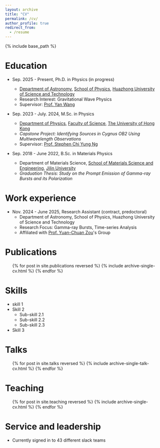 ```yaml
---
layout: archive
title: "CV"
permalink: /cv/
author_profile: true
redirect_from:
  - /resume
---
```


{% include base_path %}

Education
======
* Sep. 2025 - Present, Ph.D. in Physics (in progress)
  * [Department of Astronomy](https://astro.hust.edu.cn/index.htm), [School of Physics](https://phys.hust.edu.cn/index.htm), [Huazhong University of Science and Technology](https://www.hust.edu.cn/)
  * Research Interest: Gravitational Wave Physics
  * Supervisor: [Prof. Yan Wang](http://faculty.hust.edu.cn/wangyan11/zh_CN/index.htm)

* Sep. 2023 - July. 2024, M.Sc. in Physics
  * [Department of Physics](https://www.physics.hku.hk/), [Faculty of Science](https://www.scifac.hku.hk/), [The University of Hong Kong](https://www.hku.hk/)
  * *Capstone Project: Identifying Sources in Cygnus OB2 Using Multiwavelength Observations*
  * Supervisor: [Prof. Stephen Chi Yung Ng](https://astro.physics.hku.hk/~ncy/)
* Sep. 2018 - June 2022, B.Sc. in Materials Physics
  * Department of Materials Science, [School of Materials Science and Engineering](https://dmse.jlu.edu.cn/index.htm), [Jilin University](https://www.jlu.edu.cn/)
  * *Graduation Thesis: Study on the Prompt Emission of Gamma-ray Bursts and its Polarization*

Work experience
======
* Nov. 2024 - June 2025, Research Assistant (contract, predoctoral)
  * Department of Astronomy, School of Physics, Huazhong University of Science and Technology
  * Research Focus: Gamma-ray Bursts, Time-series Analysis
  * Affiliated with [Prof. Yuan-Chuan Zou](http://faculty.hust.edu.cn/zouyc/zh_CN/index/1489801/list/index.htm)'s Group


Publications
======
  <ul>{% for post in site.publications reversed %}
    {% include archive-single-cv.html %}
  {% endfor %}</ul>
  

Skills
======
* skill 1
* Skill 2
  * Sub-skill 2.1
  * Sub-skill 2.2
  * Sub-skill 2.3
* Skill 3

Talks
======
  <ul>{% for post in site.talks reversed %}
    {% include archive-single-talk-cv.html  %}
  {% endfor %}</ul>
  
Teaching
======
  <ul>{% for post in site.teaching reversed %}
    {% include archive-single-cv.html %}
  {% endfor %}</ul>
  
Service and leadership
======
* Currently signed in to 43 different slack teams
